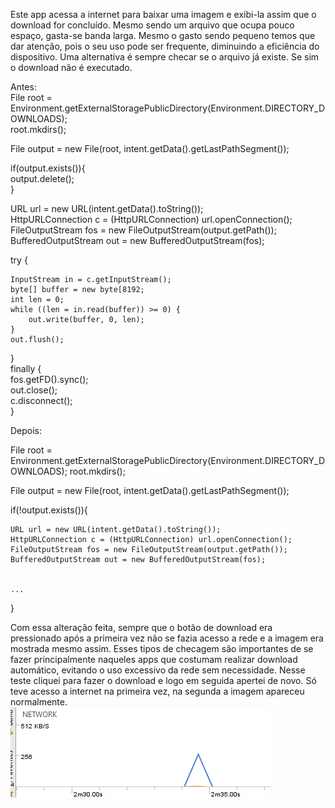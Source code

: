 Este app acessa a internet para baixar uma imagem e exibi-la assim que o download for concluído. Mesmo sendo um arquivo que ocupa pouco espaço, gasta-se banda larga. Mesmo o gasto sendo pequeno temos que dar atenção, pois o seu uso pode ser frequente, diminuindo a eficiência do dispositivo. Uma alternativa é sempre checar se o arquivo já existe. Se sim o download não é executado.


Antes:  
File root = Environment.getExternalStoragePublicDirectory(Environment.DIRECTORY_DOWNLOADS);  
root.mkdirs();  


File output = new File(root, intent.getData().getLastPathSegment());

if(output.exists()){  
    output.delete();  
}  

URL url = new URL(intent.getData().toString());  
HttpURLConnection c = (HttpURLConnection) url.openConnection();  
FileOutputStream fos = new FileOutputStream(output.getPath());  
BufferedOutputStream out = new BufferedOutputStream(fos);  

try {  

    InputStream in = c.getInputStream();  
    byte[] buffer = new byte[8192;  
    int len = 0;  
    while ((len = in.read(buffer)) >= 0) {  
        out.write(buffer, 0, len);  
    }  
    out.flush();  
}  
finally {  
    fos.getFD().sync();  
    out.close();  
    c.disconnect();  
}

Depois:

File root = Environment.getExternalStoragePublicDirectory(Environment.DIRECTORY_DOWNLOADS);
root.mkdirs();

File output = new File(root, intent.getData().getLastPathSegment());

if(!output.exists()){
    

    URL url = new URL(intent.getData().toString());
    HttpURLConnection c = (HttpURLConnection) url.openConnection();
    FileOutputStream fos = new FileOutputStream(output.getPath());
    BufferedOutputStream out = new BufferedOutputStream(fos);

	
    ...
}

Com essa alteração feita, sempre que o botão de download era pressionado após a primeira vez não se fazia acesso a rede e a imagem era mostrada mesmo assim. Esses tipos de checagem são importantes de se fazer principalmente naqueles apps que costumam realizar download automático, evitando o uso excessivo da rede sem necessidade. Nesse teste cliquei para fazer o download e logo em seguida apertei de novo. Só teve acesso a internet na primeira vez, na segunda a imagem apareceu normalmente.  
![band](./images/band1.png)
